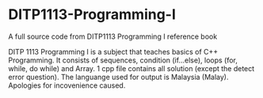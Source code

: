 # DITP1113-Programming-I
A full source code from DITP1113 Programming I reference book

DITP 1113 Programming I is a subject that teaches basics of C++ Programming. 
It consists of sequences, condition (if...else), loops (for, while, do while) and Array.
1 cpp file contains all solution (except the detect error question).
The languange used for output is Malaysia (Malay). Apologies for incovenience caused.
